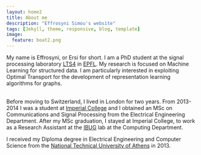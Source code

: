 ```yaml
---
layout: home2
title: About me
description: "Effrosyni Simou's website"
tags: [Jekyll, theme, responsive, blog, template]
image:
  feature: boat2.png
---
```


My name is Effrosyni, or Ersi for short. I am a PhD student at the signal processing laboratory <a href="https://www.epfl.ch/labs/lts4/" target="_blank">LTS4</a> in <a href="https://www.epfl.ch/en/" target="_blank">EPFL</a>. My research is focused on Machine Learning for structured data. I am particularly interested in exploiting Optimal Transport for the development of representation learning algorithms for graphs. 

<br />
Before moving to Switzerland, I lived in London for two years. From 2013-2014 I was a student at <a href="http://www.imperial.ac.uk" target="_blank">Imperial College</a> and I obtained an MSc on Communications and Signal Processing from the Electrical Engineering Department. After my MSc graduation, I stayed at Imperial College, to work as a Research Assistant at the <a href="https://ibug.doc.ic.ac.uk" target="_blank">IBUG</a> lab at the Computing Department. 

I received my Diploma degree in Electrical Engineering and Computer Science from the <a href="https://www.ntua.gr/en/" target="_blank">National Technical University of Athens</a> in 2013.



